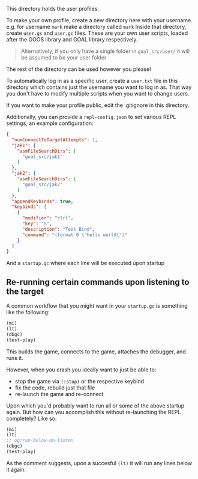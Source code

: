 This directory holds the user profiles.

To make your own profile, create a new directory here with your username.
e.g. for username `mark` make a directory called `mark`
Inside that directory, create `user.gs` and `user.gc` files.
These are your own user scripts, loaded after the GOOS library and GOAL library respectively.

> Alternatively, if you only have a single folder in `goal_src/user/` it will be assumed to be your user folder

The rest of the directory can be used however you please!

To automatically log in as a specific user, create a `user.txt` file in this directory
which contains just the username you want to log in as. That way you don't have to
modify multiple scripts when you want to change users.

If you want to make your profile public, edit the .gitignore in this directory.

Additionally, you can provide a `repl-config.json` to set various REPL settings, an example configuration:
```json
{
  "numConnectToTargetAttempts": 1,
  "jak1": {
    "asmFileSearchDirs": [
      "goal_src/jak1"
    ]
  },
  "jak2": {
    "asmFileSearchDirs": [
      "goal_src/jak2"
    ]
  },
  "appendKeybinds": true,
  "keybinds": [
    {
      "modifier": "ctrl",
      "key": "S",
      "description": "Test Bind",
      "command": "(format 0 \"hello world\")"
    }
  ]
}
```

And a `startup.gc` where each line will be executed upon startup

## Re-running certain commands upon listening to the target

A common workflow that you might want in your `startup.gc` is something like the following:

```clj
(mi)
(lt)
(dbgc)
(test-play)
```

This builds the game, connects to the game, attaches the debugger, and runs it.

However, when you crash you ideally want to just be able to:
- stop the game via `(:stop)` or the respective keybind
- fix the code, rebuild just that file
- re-launch the game and re-connect

Upon which you'd probably want to run all or some of the above startup again.  But how can you accomplish this without re-launching the REPL completely?  Like so:

```clj
(mi)
(lt)
;; og:run-below-on-listen
(dbgc)
(test-play)
```

As the comment suggests, upon a succesful `(lt)` it will run any lines below it again.

